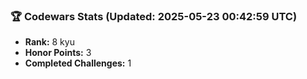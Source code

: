 ### 🏆 Codewars Stats (Updated: 2025-05-23 00:42:59 UTC)

- **Rank:** 8 kyu
- **Honor Points:** 3
- **Completed Challenges:** 1
